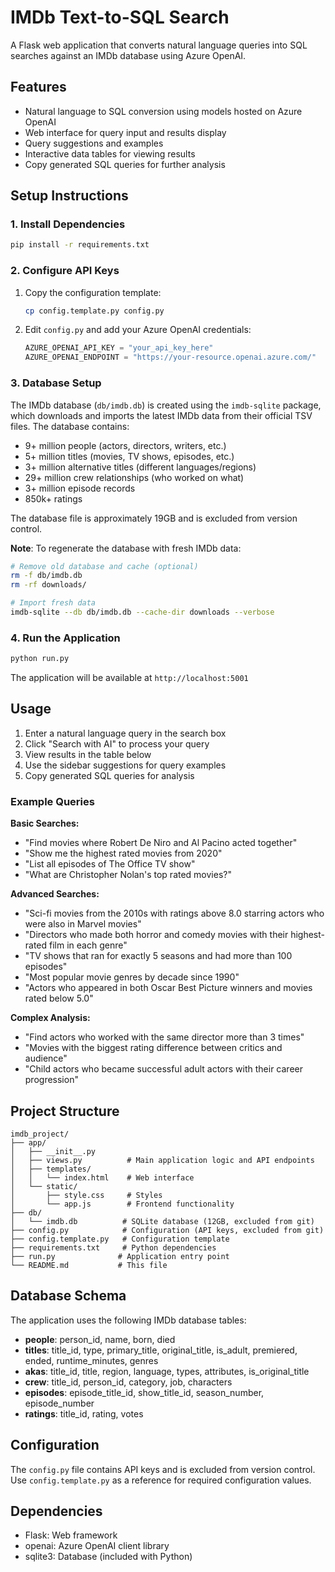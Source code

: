 # IMDb Text-to-SQL Search

A Flask web application that converts natural language queries into SQL searches against an IMDb database using Azure OpenAI.

## Features

- Natural language to SQL conversion using models hosted on Azure OpenAI
- Web interface for query input and results display
- Query suggestions and examples
- Interactive data tables for viewing results
- Copy generated SQL queries for further analysis

## Setup Instructions

### 1. Install Dependencies

```bash
pip install -r requirements.txt
```

### 2. Configure API Keys

1. Copy the configuration template:
   ```bash
   cp config.template.py config.py
   ```

2. Edit `config.py` and add your Azure OpenAI credentials:
   ```python
   AZURE_OPENAI_API_KEY = "your_api_key_here"
   AZURE_OPENAI_ENDPOINT = "https://your-resource.openai.azure.com/"
   ```

### 3. Database Setup

The IMDb database (`db/imdb.db`) is created using the `imdb-sqlite` package, which downloads and imports the latest IMDb data from their official TSV files. The database contains:

- 9+ million people (actors, directors, writers, etc.)
- 5+ million titles (movies, TV shows, episodes, etc.)  
- 3+ million alternative titles (different languages/regions)
- 29+ million crew relationships (who worked on what)
- 3+ million episode records
- 850k+ ratings

The database file is approximately 19GB and is excluded from version control.

**Note**: To regenerate the database with fresh IMDb data:
```bash
# Remove old database and cache (optional)
rm -f db/imdb.db
rm -rf downloads/

# Import fresh data
imdb-sqlite --db db/imdb.db --cache-dir downloads --verbose
```

### 4. Run the Application

```bash
python run.py
```

The application will be available at `http://localhost:5001`

## Usage

1. Enter a natural language query in the search box
2. Click "Search with AI" to process your query
3. View results in the table below
4. Use the sidebar suggestions for query examples
5. Copy generated SQL queries for analysis

### Example Queries

**Basic Searches:**
- "Find movies where Robert De Niro and Al Pacino acted together"
- "Show me the highest rated movies from 2020"
- "List all episodes of The Office TV show"
- "What are Christopher Nolan's top rated movies?"

**Advanced Searches:**
- "Sci-fi movies from the 2010s with ratings above 8.0 starring actors who were also in Marvel movies"
- "Directors who made both horror and comedy movies with their highest-rated film in each genre"
- "TV shows that ran for exactly 5 seasons and had more than 100 episodes"
- "Most popular movie genres by decade since 1990"
- "Actors who appeared in both Oscar Best Picture winners and movies rated below 5.0"

**Complex Analysis:**
- "Find actors who worked with the same director more than 3 times"
- "Movies with the biggest rating difference between critics and audience"
- "Child actors who became successful adult actors with their career progression"

## Project Structure

```
imdb_project/
├── app/
│   ├── __init__.py
│   ├── views.py          # Main application logic and API endpoints
│   ├── templates/
│   │   └── index.html    # Web interface
│   └── static/
│       ├── style.css     # Styles
│       └── app.js        # Frontend functionality
├── db/
│   └── imdb.db          # SQLite database (12GB, excluded from git)
├── config.py            # Configuration (API keys, excluded from git)
├── config.template.py   # Configuration template
├── requirements.txt     # Python dependencies
├── run.py              # Application entry point
└── README.md           # This file
```

## Database Schema

The application uses the following IMDb database tables:

- **people**: person_id, name, born, died
- **titles**: title_id, type, primary_title, original_title, is_adult, premiered, ended, runtime_minutes, genres
- **akas**: title_id, title, region, language, types, attributes, is_original_title
- **crew**: title_id, person_id, category, job, characters
- **episodes**: episode_title_id, show_title_id, season_number, episode_number
- **ratings**: title_id, rating, votes

## Configuration

The `config.py` file contains API keys and is excluded from version control. Use `config.template.py` as a reference for required configuration values.

## Dependencies

- Flask: Web framework
- openai: Azure OpenAI client library
- sqlite3: Database (included with Python)
